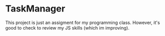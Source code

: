# TaskManager
This project is just an assigment for my programming class. However, it's good to check to review my JS skills (which im improving).
